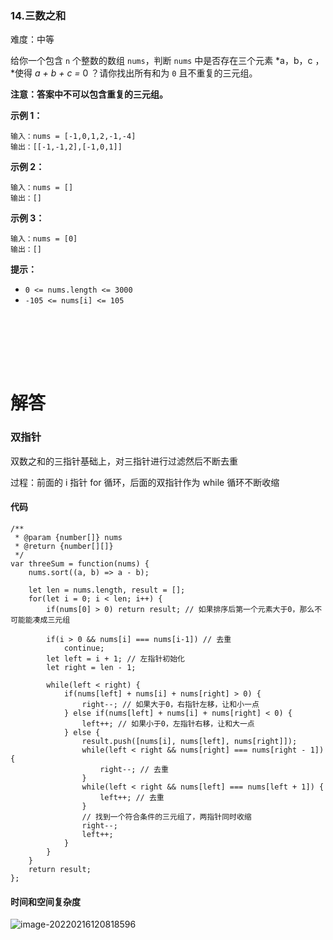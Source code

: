 ### 14.三数之和

难度：中等

给你一个包含 `n` 个整数的数组 `nums`，判断 `nums` 中是否存在三个元素 *a，b，c ，*使得 _a + b + c =_ 0 ？请你找出所有和为 `0` 且不重复的三元组。

**注意：答案中不可以包含重复的三元组。**

**示例 1：**

```
输入：nums = [-1,0,1,2,-1,-4]
输出：[[-1,-1,2],[-1,0,1]]
```

**示例 2：**

```
输入：nums = []
输出：[]
```

**示例 3：**

```
输入：nums = [0]
输出：[]
```

**提示：**

- `0 <= nums.length <= 3000`
- `-105 <= nums[i] <= 105`

<br></br>

<br></br>

# 解答

### 双指针

双数之和的三指针基础上，对三指针进行过滤然后不断去重

过程：前面的 i 指针 for 循环，后面的双指针作为 while 循环不断收缩



#### 代码

```
/**
 * @param {number[]} nums
 * @return {number[][]}
 */
var threeSum = function(nums) {
    nums.sort((a, b) => a - b);

    let len = nums.length, result = [];
    for(let i = 0; i < len; i++) {
        if(nums[0] > 0) return result; // 如果排序后第一个元素大于0，那么不可能能凑成三元组

        if(i > 0 && nums[i] === nums[i-1]) // 去重
            continue;
        let left = i + 1; // 左指针初始化
        let right = len - 1;

        while(left < right) {
            if(nums[left] + nums[i] + nums[right] > 0) {
                right--; // 如果大于0，右指针左移，让和小一点
            } else if(nums[left] + nums[i] + nums[right] < 0) {
                left++; // 如果小于0，左指针右移，让和大一点
            } else {
                result.push([nums[i], nums[left], nums[right]]);
                while(left < right && nums[right] === nums[right - 1]) {
                    right--; // 去重
                }
                while(left < right && nums[left] === nums[left + 1]) {
                    left++; // 去重
                }
                // 找到一个符合条件的三元组了，两指针同时收缩
                right--;
                left++;
            }
        }
    }
    return result;
};
```



#### 时间和空间复杂度

![image-20220216120818596](https://gitee.com/zjc13544361063/zjc-markdown-picture/raw/master/image-20220216120818596.png)
